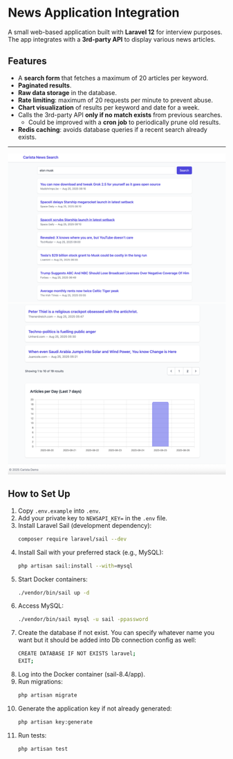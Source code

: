 # News Application Integration

A small web-based application built with **Laravel 12** for interview purposes.  
The app integrates with a **3rd-party API** to display various news articles.

## Features

- A **search form** that fetches a maximum of 20 articles per keyword.
- **Paginated results**.
- **Raw data storage** in the database.
- **Rate limiting**: maximum of 20 requests per minute to prevent abuse.
- **Chart visualization** of results per keyword and date for a week.
- Calls the 3rd-party API **only if no match exists** from previous searches.
    - Could be improved with a **cron job** to periodically prune old results.
- **Redis caching**: avoids database queries if a recent search already exists.

---
![Screenshot of the app](1.png)
![Screenshot of the app](2.png)

## How to Set Up

1. Copy `.env.example` into `.env`.
2. Add your private key to `NEWSAPI_KEY=` in the `.env` file.
3. Install Laravel Sail (development dependency):
   ```bash
   composer require laravel/sail --dev
4. Install Sail with your preferred stack (e.g., MySQL):
    ```bash
   php artisan sail:install --with=mysql
5. Start Docker containers:
   ```bash 
   ./vendor/bin/sail up -d
6. Access MySQL:
     ```bash
    ./vendor/bin/sail mysql -u sail -ppassword

7. Create the database if not exist. You can specify whatever name you want but it should be added into Db connection config as well:
    ```bash
   CREATE DATABASE IF NOT EXISTS laravel;
   EXIT;
8. Log into the Docker container (sail-8.4/app).
9. Run migrations:
   ```bash
   php artisan migrate
10. Generate the application key if not already generated:
    ```bash
    php artisan key:generate
11. Run tests:
    ```bash
    php artisan test



